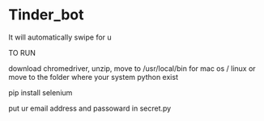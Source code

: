 # Tinder_bot
It will automatically swipe for u 

TO RUN

download chromedriver, unzip, move to /usr/local/bin for mac os / linux or move to the folder where your system python exist

pip install selenium

put ur email address and passoward in secret.py
